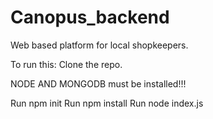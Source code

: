 # Canopus_backend
Web based platform for local shopkeepers.

To run this:
Clone the repo.

NODE AND MONGODB must be installed!!!

Run npm init
Run npm install 
Run node index.js
